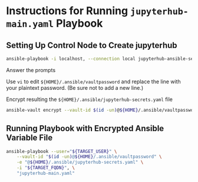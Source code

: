 # Instructions for Running `jupyterhub-main.yaml` Playbook

## Setting Up Control Node to Create jupyterhub

```bash
ansible-playbook -i localhost, --connection local jupyterhub-ansible-secrets-generate.yaml
```

Answer the prompts

Use `vi` to edit  `${HOME}/.ansible/vaultpassword` and replace the line with your plaintext password.
(Be sure not to add a new line.)

Encrypt resulting the `${HOME}/.ansible/jupyterhub-secrets.yaml` file

```bash
ansible-vault encrypt --vault-id $(id -un)@${HOME}/.ansible/vaultpassword ${HOME}/.ansible/jupyterhub-secrets.yaml
```

## Running Playbook with Encrypted Ansible Variable File

```bash
ansible-playbook --user="${TARGET_USER}" \
    --vault-id "$(id -un)@${HOME}/.ansible/vaultpassword" \
    -e "@${HOME}/.ansible/jupyterhub-secrets.yaml" \
    -i "${TARGET_FQDN}", \
    "jupyterhub-main.yaml"
 ```
